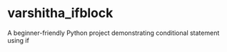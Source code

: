# varshitha_ifblock
A beginner-friendly Python project demonstrating conditional statement using if
